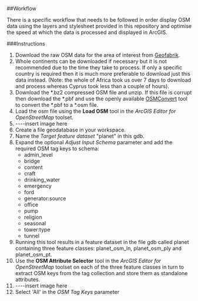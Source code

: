 ##Workflow

There is a specific workflow that needs to be followed in order display OSM data using the layers and stylesheet provided in this repository and optimise the speed at which the data is processed and displayed in ArcGIS.

###Instructions

1. Download the raw OSM data for the area of interest from [Geofabrik](http://download.geofabrik.de/). 
 1. Whole continents can be downloaded if necessary but it is not recommended due to the time they take to process. If only a specific country is required then it is much more preferable to download just this data instead. (Note: the whole of Africa took us over 7 days to download and process whereas Cyprus took less than a couple of hours).
 2. Download the *.bz2 compressed OSM file and unzip. If this file is corrupt then download the *.pbf and use the openly available [OSMConvert](http://wiki.openstreetmap.org/wiki/Osmconvert) tool to convert the *.pbf to a *.osm file.
2. Load the osm file using the **Load OSM** tool in the *ArcGIS Editor for OpenStreetMap* toolset.
 1. ----insert image here
 2. Create a file geodatabase in your workspace.
 2. Name the *Target feature dataset* "planet" in this gdb.
 3. Expand the optional *Adjust Input Schema* parameter and add the required OSM tag keys to schema:
    * admin_level
    * bridge
    * content
    * craft
    * drinking_water
    * emergency
    * ford
    * generator:source
    * office
    * pump
    * religion
    * seasonal
    * tower:type
    * tunnel
 4. Running this tool results in a feature dataset in the file gdb called planet containing three feature classes: planet_osm_ln, planet_osm_ply and planet_osm_pt.
3. Use the **OSM Attribute Selector** tool in the *ArcGIS Editor for OpenStreetMap* toolset on each of the three feature classes in turn to extract OSM keys from the tag collection and store them as standalone attributes.
 1. ----insert image here
 2. Select 'All' in the *OSM Tag Keys* parameter
